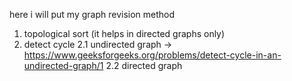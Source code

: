 here i will put my graph revision method


1. topological sort (it helps in directed graphs only)
2. detect cycle
     2.1 undirected graph -> https://www.geeksforgeeks.org/problems/detect-cycle-in-an-undirected-graph/1
     2.2 directed graph
